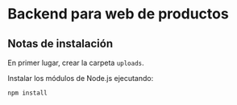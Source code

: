 # Backend para web de productos

## Notas de instalación

En primer lugar, crear la carpeta `uploads`.

Instalar los módulos de Node.js ejecutando:

```` bash
npm install
````